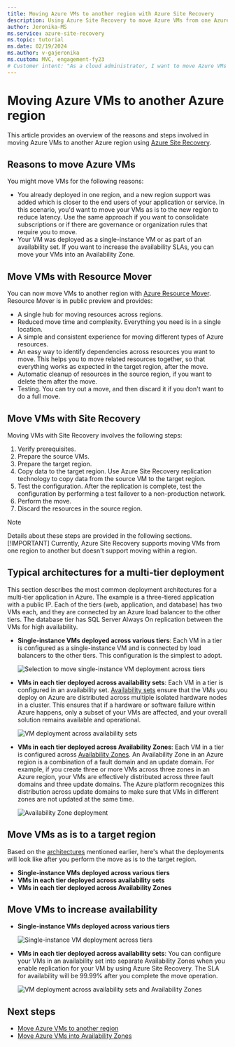 ```yaml
---
title: Moving Azure VMs to another region with Azure Site Recovery
description: Using Azure Site Recovery to move Azure VMs from one Azure region to another.
author: Jeronika-MS
ms.service: azure-site-recovery
ms.topic: tutorial
ms.date: 02/19/2024
ms.author: v-gajeronika
ms.custom: MVC, engagement-fy23
# Customer intent: "As a cloud administrator, I want to move Azure VMs to a different region using Azure Site Recovery, so that I can improve application performance and meet availability requirements through reduced latency and enhanced service level agreements."
---
```


# Moving Azure VMs to another Azure region

This article provides an overview of the reasons and steps involved in moving Azure VMs to another Azure region using [Azure Site Recovery](site-recovery-overview.md). 


## Reasons to move Azure VMs

You might move VMs for the following reasons:

- You already deployed in one region, and a new region support was added which is closer to the end users of your application or service. In this scenario, you'd want to move your VMs as is to the new region to reduce latency. Use the same approach if you want to consolidate subscriptions or if there are governance or organization rules that require you to move.
- Your VM was deployed as a single-instance VM or as part of an availability set. If you want to increase the availability SLAs, you can move your VMs into an Availability Zone.

## Move VMs with Resource Mover

You can now move VMs to another region with [Azure Resource Mover](../resource-mover/tutorial-move-region-virtual-machines.md). Resource Mover is in public preview and provides:
- A single hub for moving resources across regions.
- Reduced move time and complexity. Everything you need is in a single location.
- A simple and consistent experience for moving different types of Azure resources.
- An easy way to identify dependencies across resources you want to move. This helps you to move related resources together, so that everything works as expected in the target region, after the move.
- Automatic cleanup of resources in the source region, if you want to delete them after the move.
- Testing. You can try out a move, and then discard it if you don't want to do a full move.



## Move VMs with Site Recovery

Moving VMs with Site Recovery involves the following steps:

1. Verify prerequisites.
2. Prepare the source VMs.
3. Prepare the target region.
4. Copy data to the target region. Use Azure Site Recovery replication technology to copy data from the source VM to the target region.
5. Test the configuration. After the replication is complete, test the configuration by performing a test failover to a non-production network.
6. Perform the move.
7. Discard the resources in the source region.

> [!NOTE]
> Details about these steps are provided in the following sections.
> [!IMPORTANT]
> Currently, Azure Site Recovery supports moving VMs from one region to another but doesn't support moving within a region.

## Typical architectures for a multi-tier deployment

This section describes the most common deployment architectures for a multi-tier application in Azure. The example is a three-tiered application with a public IP. Each of the tiers (web, application, and database) has two VMs each, and they are connected by an Azure load balancer to the other tiers. The database tier has SQL Server Always On replication between the VMs for high availability.

* **Single-instance VMs deployed across various tiers**: Each VM in a tier is configured as a single-instance VM and is connected by load balancers to the other tiers. This configuration is the simplest to adopt.

     ![Selection to move single-instance VM deployment across tiers](media/move-vm-overview/regular-deployment.png)

* **VMs in each tier deployed across availability sets**: Each VM in a tier is configured in an availability set. [Availability sets](/azure/virtual-machines/windows/tutorial-availability-sets) ensure that the VMs you deploy on Azure are distributed across multiple isolated hardware nodes in a cluster. This ensures that if a hardware or software failure within Azure happens, only a subset of your VMs are affected, and your overall solution remains available and operational.

     ![VM deployment across availability sets](media/move-vm-overview/avset.png)

* **VMs in each tier deployed across Availability Zones**: Each VM in a tier is configured across [Availability Zones](../reliability/availability-zones-overview.md). An Availability Zone in an Azure region is a combination of a fault domain and an update domain. For example, if you create three or more VMs across three zones in an Azure region, your VMs are effectively distributed across three fault domains and three update domains. The Azure platform recognizes this distribution across update domains to make sure that VMs in different zones are not updated at the same time.

     ![Availability Zone deployment](media/move-vm-overview/zone.png)

## Move VMs as is to a target region

Based on the [architectures](#typical-architectures-for-a-multi-tier-deployment) mentioned earlier, here's what the deployments will look like after you perform the move as is to the target region.

* **Single-instance VMs deployed across various tiers**
* **VMs in each tier deployed across availability sets**
* **VMs in each tier deployed across Availability Zones**

## Move VMs to increase availability

* **Single-instance VMs deployed across various tiers**

     ![Single-instance VM deployment across tiers](media/move-vm-overview/single-zone.png)

* **VMs in each tier deployed across availability sets**: You can configure your VMs in an availability set into separate Availability Zones when you enable replication for your VM by using Azure Site Recovery. The SLA for availability will be 99.99% after you complete the move operation.

     ![VM deployment across availability sets and Availability Zones](media/move-vm-overview/aset-azone.png)

## Next steps

- [Move Azure VMs to another region](azure-to-azure-tutorial-migrate.md)
- [Move Azure VMs into Availability Zones](move-azure-vms-avset-azone.md)


